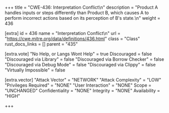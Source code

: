 +++
title = "CWE-436: Interpretation Conflict\n"
description = "Product A handles inputs or steps differently than Product B, which causes A to perform incorrect actions based on its perception of B's state.\n"
weight = 436

[extra]
id = 436
name = "Interpretation Conflict\n"
url = "https://cwe.mitre.org/data/definitions/436.html"
class = "Class"
rust_docs_links = []
parent = "435"

[extra.vote]
"No Help, or Langs Wont Help" = true
Discouraged = false
"Discouraged via Library" = false
"Discouraged via Borrow Checker" = false
"Discouraged via Debug Mode" = false
"Discouraged via Clippy" = false
"Virtually Impossible" = false

[extra.vector]
"Attack Vector" = "NETWORK"
"Attack Complexity" = "LOW"
"Privileges Required" = "NONE"
"User Interaction" = "NONE"
Scope = "UNCHANGED"
Confidentiality = "NONE"
Integrity = "NONE"
Availability = "HIGH"

+++